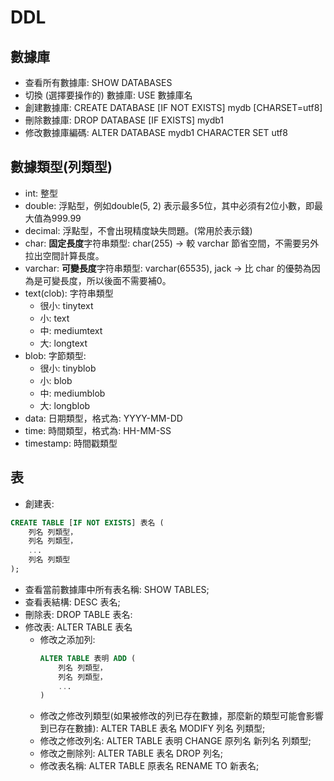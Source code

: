# DDL

## 數據庫
- 查看所有數據庫: SHOW DATABASES
- 切換 (選擇要操作的) 數據庫: USE 數據庫名
- 創建數據庫: CREATE DATABASE [IF NOT EXISTS] mydb [CHARSET=utf8]
- 刪除數據庫: DROP DATABASE [IF EXISTS] mydb1
- 修改數據庫編碼: ALTER DATABASE mydb1 CHARACTER SET utf8

## 數據類型(列類型)
- int: 整型
- double: 浮點型，例如double(5, 2) 表示最多5位，其中必須有2位小數，即最大值為999.99
- decimal: 浮點型，不會出現精度缺失問題。(常用於表示錢)
- char: **固定長度**字符串類型: char(255) -> 較 varchar 節省空間，不需要另外拉出空間計算長度。
- varchar: **可變長度**字符串類型: varchar(65535), jack -> 比 char 的優勢為因為是可變長度，所以後面不需要補0。
- text(clob): 字符串類型
    - 很小: tinytext
    - 小: text
    - 中: mediumtext
    - 大: longtext
- blob: 字節類型:
    - 很小: tinyblob
    - 小: blob
    - 中: mediumblob
    - 大: longblob
- data: 日期類型，格式為: YYYY-MM-DD
- time: 時間類型，格式為: HH-MM-SS
- timestamp: 時間戳類型

## 表
- 創建表:
```SQL
CREATE TABLE [IF NOT EXISTS] 表名 (
    列名 列類型，
    列名 列類型，
    ...
    列名 列類型
);
```
- 查看當前數據庫中所有表名稱: SHOW TABLES;
- 查看表結構: DESC 表名;
- 刪除表: DROP TABLE 表名:
- 修改表: ALTER TABLE 表名
    - 修改之添加列:
        ```SQL
        ALTER TABLE 表明 ADD (
            列名 列類型，
            列名 列類型，
            ...
        )
        ```
    - 修改之修改列類型(如果被修改的列已存在數據，那麼新的類型可能會影響到已存在數據): ALTER TABLE 表名 MODIFY 列名 列類型;
    - 修改之修改列名: ALTER TABLE 表明 CHANGE 原列名 新列名 列類型;
    - 修改之刪除列: ALTER TABLE 表名 DROP 列名;
    - 修改表名稱: ALTER TABLE 原表名 RENAME TO 新表名;
